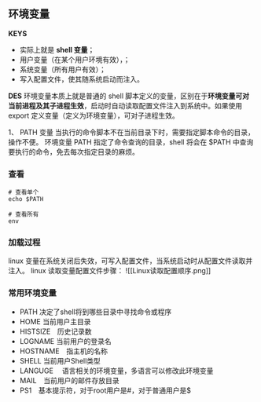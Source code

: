 ## 环境变量
**KEYS**
- 实际上就是 **shell 变量**；
- 用户变量（在某个用户环境有效），；
- 系统变量（所有用户有效）；
- 写入配置文件，使其随系统启动而注入。

**DES**
环境变量本质上就是普通的 shell 脚本定义的变量，区别在于**环境变量可对当前进程及其子进程生效**，启动时自动读取配置文件注入到系统中。如果使用 export 定义变量（定义为环境变量），可对子进程生效。

1、 PATH 变量
当执行的命令脚本不在当前目录下时，需要指定脚本命令的目录，操作不便。
环境变量 PATH 指定了命令查询的目录，shell 将会在 $PATH 中查询要执行的命令，免去每次指定目录的麻烦。

### 查看
```
# 查看单个
echo $PATH

# 查看所有
env
```

### 加载过程
linux 变量在系统关闭后失效，可写入配置文件，当系统启动时从配置文件读取并注入。
linux 读取变量配置文件步骤：
![[Linux读取配置顺序.png]]

### 常用环境变量
- PATH 决定了shell将到哪些目录中寻找命令或程序   
- HOME 当前用户主目录   
- HISTSIZE　历史记录数   
- LOGNAME 当前用户的登录名   
- HOSTNAME　指主机的名称   
- SHELL 当前用户Shell类型   
- LANGUGE 　语言相关的环境变量，多语言可以修改此环境变量   
- MAIL　当前用户的邮件存放目录   
- PS1　基本提示符，对于root用户是#，对于普通用户是$